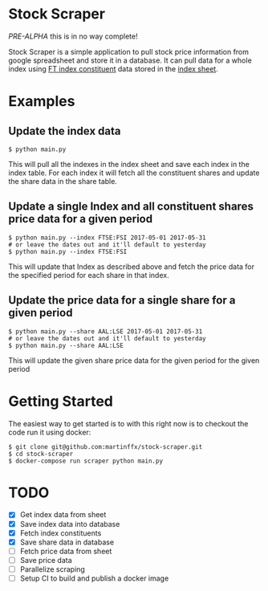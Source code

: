 # Stock Scraper

*PRE-ALPHA* this is in no way complete!

Stock Scraper is a simple application to pull stock price information from google spreadsheet and store it in a database. It can pull data for a whole index using [FT index constituent][1] data stored in the [index sheet][2].

# Examples

## Update the index data

    $ python main.py

This will pull all the indexes in the index sheet and save each index in the index table. For each index it will fetch all the constituent shares and update the share data in the share table.

## Update a single Index and all constituent shares price data for a given period

    $ python main.py --index FTSE:FSI 2017-05-01 2017-05-31
    # or leave the dates out and it'll default to yesterday
    $ python main.py --index FTSE:FSI

This will update that Index as described above and fetch the price data for the specified period for each share in that index.

## Update the price data for a single share for a given period

    $ python main.py --share AAL:LSE 2017-05-01 2017-05-31
    # or leave the dates out and it'll default to yesterday
    $ python main.py --share AAL:LSE

This will update the given share price data for the given period for the given period

# Getting Started

The easiest way to get started is to with this right now is to checkout the code run it using docker:

    $ git clone git@github.com:martinffx/stock-scraper.git
    $ cd stock-scraper
    $ docker-compose run scraper python main.py

# TODO

- [x] Get index data from sheet
- [x] Save index data into database
- [x] Fetch index constituents
- [x] Save share data in database
- [ ] Fetch price data from sheet
- [ ] Save price data
- [ ] Parallelize scraping
- [ ] Setup CI to build and publish a docker image

[1]: https://markets.ft.com/data/indices/tearsheet/constituents?s=FTSE:FSI
[2]: https://docs.google.com/spreadsheets/d/10sHdXR_NyQ-hxrEu7QALDX5qwuLWjCAfENSh2c3Cka4/edit#gid=0
